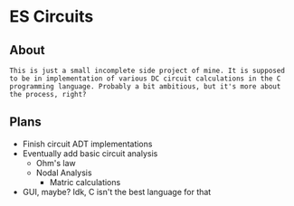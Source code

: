 # ES Circuits

## About

    This is just a small incomplete side project of mine. It is supposed to be in implementation of various DC circuit calculations in the C programming language. Probably a bit ambitious, but it's more about the process, right?

## Plans
-   Finish circuit ADT implementations
-   Eventually add basic circuit analysis
    -   Ohm's law
    -   Nodal Analysis
        -   Matric calculations
-   GUI, maybe? Idk, C isn't the best language for that